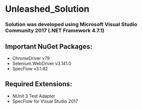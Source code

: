 # Unleashed_Solution
### Solution was developed using Microsoft Visual Studio Community 2017 (.NET Framework 4.7.1)

## Important NuGet Packages:
- ChromeDriver v79
- Selenium.WebDriver v3.141.0
- SpecFlow v3.1.82

## Required Extensions:
- NUnit 3 Test Adapter
- SpecFlow for Visual Studio 2017